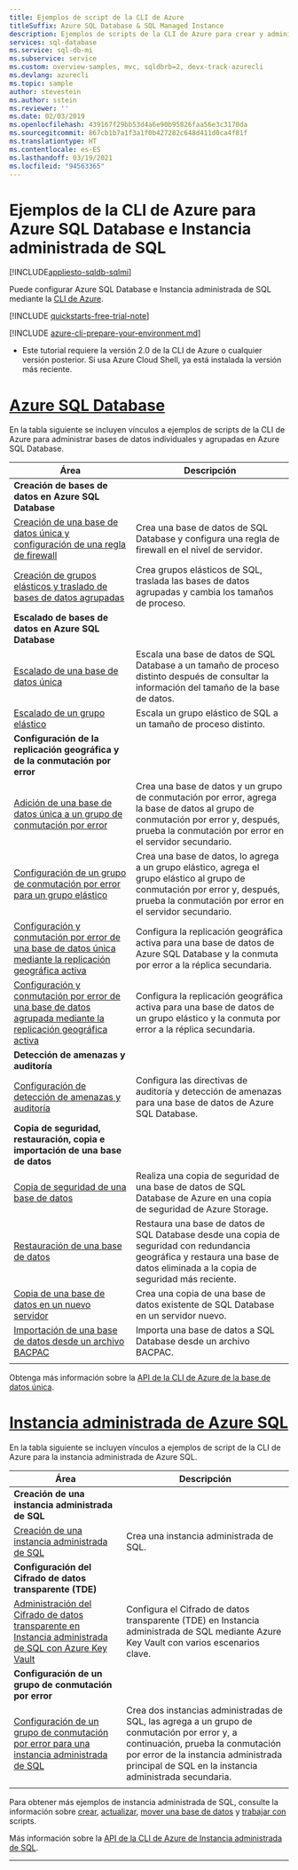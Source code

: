 ```yaml
---
title: Ejemplos de script de la CLI de Azure
titleSuffix: Azure SQL Database & SQL Managed Instance
description: Ejemplos de scripts de la CLI de Azure para crear y administrar Azure SQL Database e Instancia administrada de Azure SQL
services: sql-database
ms.service: sql-db-mi
ms.subservice: service
ms.custom: overview-samples, mvc, sqldbrb=2, devx-track-azurecli
ms.devlang: azurecli
ms.topic: sample
author: stevestein
ms.author: sstein
ms.reviewer: ''
ms.date: 02/03/2019
ms.openlocfilehash: 439167f29bb53d4a6e90b95826faa56e3c3170da
ms.sourcegitcommit: 867cb1b7a1f3a1f0b427282c648d411d0ca4f81f
ms.translationtype: HT
ms.contentlocale: es-ES
ms.lasthandoff: 03/19/2021
ms.locfileid: "94563365"
---
```

# <a name="azure-cli-samples-for-azure-sql-database-and-sql-managed-instance"></a>Ejemplos de la CLI de Azure para Azure SQL Database e Instancia administrada de SQL 
 
[!INCLUDE[appliesto-sqldb-sqlmi](../includes/appliesto-sqldb-sqlmi.md)]

Puede configurar Azure SQL Database e Instancia administrada de SQL mediante la <a href="/cli/azure">CLI de Azure</a>.

[!INCLUDE [quickstarts-free-trial-note](../../../includes/quickstarts-free-trial-note.md)]

[!INCLUDE [azure-cli-prepare-your-environment.md](../../../includes/azure-cli-prepare-your-environment.md)]

 - Este tutorial requiere la versión 2.0 de la CLI de Azure o cualquier versión posterior. Si usa Azure Cloud Shell, ya está instalada la versión más reciente.

# <a name="azure-sql-database"></a>[Azure SQL Database](#tab/single-database)

En la tabla siguiente se incluyen vínculos a ejemplos de scripts de la CLI de Azure para administrar bases de datos individuales y agrupadas en Azure SQL Database. 

|Área|Descripción|
|---|---|
|**Creación de bases de datos en Azure SQL Database**||
| [Creación de una base de datos única y configuración de una regla de firewall](scripts/create-and-configure-database-cli.md) | Crea una base de datos de SQL Database y configura una regla de firewall en el nivel de servidor. |
| [Creación de grupos elásticos y traslado de bases de datos agrupadas](scripts/move-database-between-elastic-pools-cli.md) | Crea grupos elásticos de SQL, traslada las bases de datos agrupadas y cambia los tamaños de proceso. |
|**Escalado de bases de datos en Azure SQL Database**||
| [Escalado de una base de datos única](scripts/monitor-and-scale-database-cli.md) | Escala una base de datos de SQL Database a un tamaño de proceso distinto después de consultar la información del tamaño de la base de datos. |
| [Escalado de un grupo elástico](scripts/scale-pool-cli.md) | Escala un grupo elástico de SQL a un tamaño de proceso distinto. |
|**Configuración de la replicación geográfica y de la conmutación por error**||
| [Adición de una base de datos única a un grupo de conmutación por error](scripts/add-database-to-failover-group-cli.md)| Crea una base de datos y un grupo de conmutación por error, agrega la base de datos al grupo de conmutación por error y, después, prueba la conmutación por error en el servidor secundario. |
| [Configuración de un grupo de conmutación por error para un grupo elástico](../../sql-database/scripts/sql-database-add-elastic-pool-to-failover-group-cli.md) | Crea una base de datos, lo agrega a un grupo elástico, agrega el grupo elástico al grupo de conmutación por error y, después, prueba la conmutación por error en el servidor secundario. |
| [Configuración y conmutación por error de una base de datos única mediante la replicación geográfica activa](../../sql-database/scripts/sql-database-setup-geodr-and-failover-database-cli.md)| Configura la replicación geográfica activa para una base de datos de Azure SQL Database y la conmuta por error a la réplica secundaria. |
| [Configuración y conmutación por error de una base de datos agrupada mediante la replicación geográfica activa](../../sql-database/scripts/sql-database-setup-geodr-and-failover-pool-cli.md)| Configura la replicación geográfica activa para una base de datos de un grupo elástico y la conmuta por error a la réplica secundaria. |
| **Detección de amenazas y auditoría** |
| [Configuración de detección de amenazas y auditoría](../../sql-database/scripts/sql-database-auditing-and-threat-detection-cli.md)| Configura las directivas de auditoría y detección de amenazas para una base de datos de Azure SQL Database. |
| **Copia de seguridad, restauración, copia e importación de una base de datos**||
| [Copia de seguridad de una base de datos](../../sql-database/scripts/sql-database-backup-database-cli.md)| Realiza una copia de seguridad de una base de datos de SQL Database de Azure en una copia de seguridad de Azure Storage. |
| [Restauración de una base de datos](../../sql-database/scripts/sql-database-restore-database-cli.md)| Restaura una base de datos de SQL Database desde una copia de seguridad con redundancia geográfica y restaura una base de datos eliminada a la copia de seguridad más reciente. |
| [Copia de una base de datos en un nuevo servidor](../../sql-database/scripts/sql-database-copy-database-to-new-server-cli.md) | Crea una copia de una base de datos existente de SQL Database en un servidor nuevo. |
| [Importación de una base de datos desde un archivo BACPAC](../../sql-database/scripts/sql-database-import-from-bacpac-cli.md)| Importa una base de datos a SQL Database desde un archivo BACPAC. |
|||

Obtenga más información sobre la [API de la CLI de Azure de la base de datos única](single-database-manage.md#the-azure-cli).

# <a name="azure-sql-managed-instance"></a>[Instancia administrada de Azure SQL](#tab/managed-instance)

En la tabla siguiente se incluyen vínculos a ejemplos de script de la CLI de Azure para la instancia administrada de Azure SQL.

|Área|Descripción|
|---|---|
| **Creación de una instancia administrada de SQL**||
| [Creación de una instancia administrada de SQL](../../sql-database/scripts/sql-database-create-configure-managed-instance-cli.md)| Crea una instancia administrada de SQL. |
| **Configuración del Cifrado de datos transparente (TDE)**||
| [Administración del Cifrado de datos transparente en Instancia administrada de SQL con Azure Key Vault](../../sql-database/scripts/transparent-data-encryption-byok-sql-managed-instance-cli.md)| Configura el Cifrado de datos transparente (TDE) en Instancia administrada de SQL mediante Azure Key Vault con varios escenarios clave. |
|**Configuración de un grupo de conmutación por error**||
| [Configuración de un grupo de conmutación por error para una instancia administrada de SQL](../../sql-database/scripts/sql-database-add-managed-instance-to-failover-group-cli.md) | Crea dos instancias administradas de SQL, las agrega a un grupo de conmutación por error y, a continuación, prueba la conmutación por error de la instancia administrada principal de SQL en la instancia administrada secundaria. |
|||

Para obtener más ejemplos de instancia administrada de SQL, consulte la información sobre [crear](/archive/blogs/sqlserverstorageengine/create-azure-sql-managed-instance-using-azure-cli), [actualizar](/archive/blogs/sqlserverstorageengine/modify-azure-sql-database-managed-instance-using-azure-cli), [mover una base de datos](/archive/blogs/sqlserverstorageengine/cross-instance-point-in-time-restore-in-azure-sql-database-managed-instance) y [trabajar con](https://medium.com/azure-sqldb-managed-instance/working-with-sql-managed-instance-using-azure-cli-611795fe0b44) scripts.

Más información sobre la [API de la CLI de Azure de Instancia administrada de SQL](../managed-instance/api-references-create-manage-instance.md#azure-cli-create-and-configure-managed-instances).

---